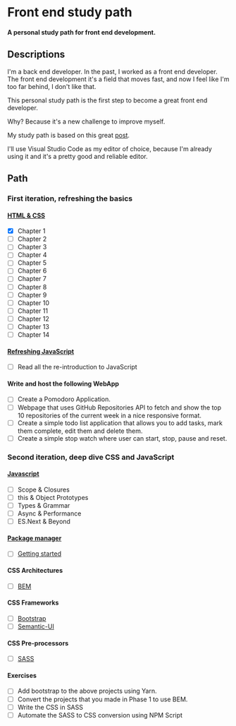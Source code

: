 # Front end study path
#### A personal study path for front end development.

## Descriptions

I'm a back end developer. In the past, I worked as a front end developer. The front end development it's a field that moves fast, and now I feel like I'm too far behind, I don't like that.

This personal study path is the first step to become a great front end developer.

Why? Because it's a new challenge to improve myself.

My study path is based on this great [post](https://medium.com/@kamranahmedse/modern-frontend-developer-in-2018-4c2072fa2b9c).

I'll use Visual Studio Code as my editor of choice, because I'm already using it and it's a pretty good and reliable editor.

## Path

### First iteration, refreshing the basics

#### [HTML & CSS](https://internetingishard.com)
* [X] Chapter 1
* [ ] Chapter 2
* [ ] Chapter 3
* [ ] Chapter 4
* [ ] Chapter 5
* [ ] Chapter 6
* [ ] Chapter 7
* [ ] Chapter 8
* [ ] Chapter 9
* [ ] Chapter 10
* [ ] Chapter 11
* [ ] Chapter 12
* [ ] Chapter 13
* [ ] Chapter 14

#### [Refreshing JavaScript](https://developer.mozilla.org/en-US/docs/Web/JavaScript/A_re-introduction_to_JavaScript)
* [ ] Read all the re-introduction to JavaScript

#### Write and host the following WebApp
* [ ] Create a Pomodoro Application.
* [ ] Webpage that uses GitHub Repositories API to fetch and show the top 10 repositories of the current week in a nice responsive format.
* [ ] Create a simple todo list application that allows you to add tasks, mark them complete, edit them and delete them.
* [ ] Create a simple stop watch where user can start, stop, pause and reset.

### Second iteration, deep dive CSS and JavaScript

#### [Javascript](https://github.com/getify/You-Dont-Know-JS)
* [ ] Scope & Closures
* [ ] this & Object Prototypes
* [ ] Types & Grammar
* [ ] Async & Performance
* [ ] ES.Next & Beyond

#### [Package manager](https://yarnpkg.com/lang/en/)
* [ ] [Getting started](https://yarnpkg.com/en/docs/getting-started)

#### CSS Architectures
* [ ] [BEM](http://getbem.com/)

#### CSS Frameworks
* [ ] [Bootstrap](https://getbootstrap.com/)
* [ ] [Semantic-UI](https://semantic-ui.com/)

#### CSS Pre-processors
* [ ] [SASS](https://sass-lang.com/)

#### Exercises
* [ ] Add bootstrap to the above projects using Yarn.
* [ ] Convert the projects that you made in Phase 1 to use BEM.
* [ ] Write the CSS in SASS
* [ ] Automate the SASS to CSS conversion using NPM Script
